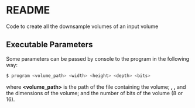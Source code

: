# README #

Code to create all the downsample volumes of an input volume

## Executable Parameters #
Some parameters can be passed by console to the program in the following way: 

```sh
$ program <volume_path> <width> <height> <depth> <bits>
```

where __<volume_path>__ is the path of the file containing the volume; __<width>, <height>,__ and __<depth>__ the dimensions of the volume; and __<bits>__ the number of bits of the volume (8 or 16).

